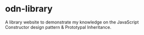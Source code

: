 # odn-library
A library website to demonstrate my knowledge on the JavaScript Constructor design pattern &amp; Prototypal Inheritance.
